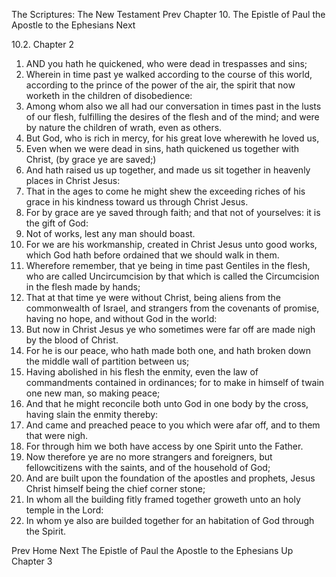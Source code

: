 The Scriptures: The New Testament
Prev
Chapter 10. The Epistle of Paul the Apostle to the Ephesians
Next

10.2. Chapter 2
1. AND you hath he quickened, who were dead in trespasses and sins;
2. Wherein in time past ye walked according to the course of this world, according to the prince of the power of the air, the spirit that now worketh in the children of disobedience:
3. Among whom also we all had our conversation in times past in the lusts of our flesh, fulfilling the desires of the flesh and of the mind; and were by nature the children of wrath, even as others.
4. But God, who is rich in mercy, for his great love wherewith he loved us,
5. Even when we were dead in sins, hath quickened us together with Christ, (by grace ye are saved;)
6. And hath raised us up together, and made us sit together in heavenly places in Christ Jesus:
7. That in the ages to come he might shew the exceeding riches of his grace in his kindness toward us through Christ Jesus.
8. For by grace are ye saved through faith; and that not of yourselves: it is the gift of God:
9. Not of works, lest any man should boast.
10. For we are his workmanship, created in Christ Jesus unto good works, which God hath before ordained that we should walk in them.
11. Wherefore remember, that ye being in time past Gentiles in the flesh, who are called Uncircumcision by that which is called the Circumcision in the flesh made by hands;
12. That at that time ye were without Christ, being aliens from the commonwealth of Israel, and strangers from the covenants of promise, having no hope, and without God in the world:
13. But now in Christ Jesus ye who sometimes were far off are made nigh by the blood of Christ.
14. For he is our peace, who hath made both one, and hath broken down the middle wall of partition between us;
15. Having abolished in his flesh the enmity, even the law of commandments contained in ordinances; for to make in himself of twain one new man, so making peace;
16. And that he might reconcile both unto God in one body by the cross, having slain the enmity thereby:
17. And came and preached peace to you which were afar off, and to them that were nigh.
18. For through him we both have access by one Spirit unto the Father.
19. Now therefore ye are no more strangers and foreigners, but fellowcitizens with the saints, and of the household of God;
20. And are built upon the foundation of the apostles and prophets, Jesus Christ himself being the chief corner stone;
21. In whom all the building fitly framed together groweth unto an holy temple in the Lord:
22. In whom ye also are builded together for an habitation of God through the Spirit.

Prev
Home
Next
The Epistle of Paul the Apostle to the Ephesians
Up
Chapter 3

